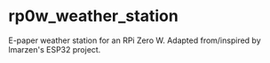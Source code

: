 # rp0w_weather_station
E-paper weather station for an RPi Zero W. Adapted from/inspired by lmarzen's ESP32 project.
